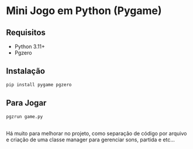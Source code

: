 # Mini Jogo em Python (Pygame)

## Requisitos
- Python 3.11+
- Pgzero 

## Instalação
```bash
pip install pygame pgzero
```

## Para Jogar
```bash
pgzrun game.py
```

##
Há muito para melhorar no projeto, como separação de código por arquivo e criação de uma classe manager para gerenciar
sons, partida e etc...